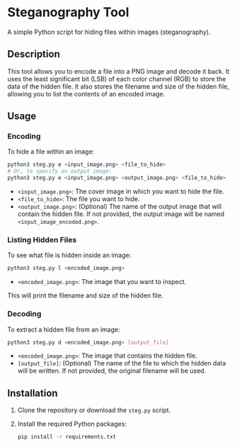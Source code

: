 # Steganography Tool

A simple Python script for hiding files within images (steganography).

## Description

This tool allows you to encode a file into a PNG image and decode it back. It uses the least significant bit (LSB) of each color channel (RGB) to store the data of the hidden file. It also stores the filename and size of the hidden file, allowing you to list the contents of an encoded image.

## Usage

### Encoding

To hide a file within an image:

```bash
python3 steg.py e <input_image.png> <file_to_hide>
# Or, to specify an output image:
python3 steg.py e <input_image.png> <output_image.png> <file_to_hide>
```

- `<input_image.png>`: The cover image in which you want to hide the file.
- `<file_to_hide>`: The file you want to hide.
- `<output_image.png>`: (Optional) The name of the output image that will contain the hidden file. If not provided, the output image will be named `<input_image_encoded.png>`.

### Listing Hidden Files

To see what file is hidden inside an image:

```bash
python3 steg.py l <encoded_image.png>
```

- `<encoded_image.png>`: The image that you want to inspect.

This will print the filename and size of the hidden file.

### Decoding

To extract a hidden file from an image:

```bash
python3 steg.py d <encoded_image.png> [output_file]
```

- `<encoded_image.png>`: The image that contains the hidden file.
- `[output_file]`: (Optional) The name of the file to which the hidden data will be written. If not provided, the original filename will be used.

## Installation

1.  Clone the repository or download the `steg.py` script.
2.  Install the required Python packages:

    ```bash
    pip install -r requirements.txt
    ```
